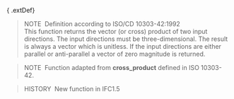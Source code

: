 ﻿{ .extDef}
> NOTE&nbsp; Definition according to ISO/CD 10303-42:1992  
> This function returns the vector (or cross) product of two input directions. The input directions must be three-dimensional. The result is always a vector which is unitless. If the input directions are either parallel or anti-parallel a vector of zero magnitude is returned.

> NOTE&nbsp; Function adapted from **cross_product** defined in ISO 10303-42.

> HISTORY&nbsp; New function in IFC1.5
